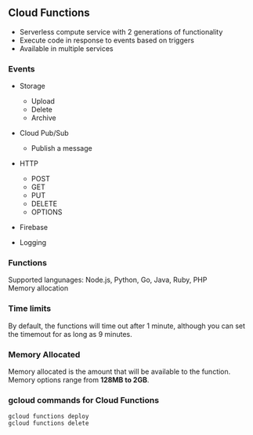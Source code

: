 ## Cloud Functions  
- Serverless compute service with 2 generations of functionality
- Execute code in response to events based on triggers
- Available in multiple services

### Events  
- Storage
    - Upload
    - Delete
    - Archive

- Cloud Pub/Sub
    - Publish a message

- HTTP
  - POST
  - GET
  - PUT
  - DELETE
  - OPTIONS

- Firebase  

- Logging  

### Functions  
Supported langunages: Node.js, Python, Go, Java, Ruby, PHP  
Memory allocation  

### Time limits  
By default, the functions will time out after 1 minute, although you can set the timemout for as long as 9 minutes.   

### Memory Allocated  
Memory allocated is the amount that will be available to the function. Memory options range from **128MB to 2GB**.  

### gcloud commands for Cloud Functions  
`gcloud functions deploy`  
`gcloud functions delete`  

